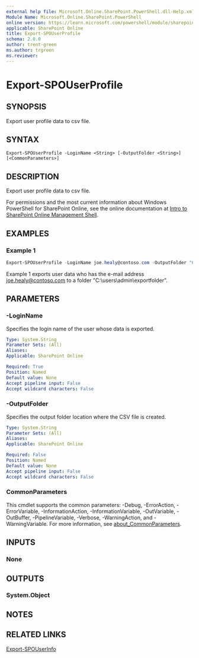 ```yaml
---
external help file: Microsoft.Online.SharePoint.PowerShell.dll-Help.xml
Module Name: Microsoft.Online.SharePoint.PowerShell
online version: https://learn.microsoft.com/powershell/module/sharepoint-online/export-spouserprofile
applicable: SharePoint Online
title: Export-SPOUserProfile
schema: 2.0.0
author: trent-green
ms.author: trgreen
ms.reviewer:
---
```


# Export-SPOUserProfile

## SYNOPSIS

Export user profile data to csv file.

## SYNTAX

```
Export-SPOUserProfile -LoginName <String> [-OutputFolder <String>] [<CommonParameters>]
```

## DESCRIPTION

Export user profile data to csv file.

For permissions and the most current information about Windows PowerShell for SharePoint Online, see the online documentation at [Intro to SharePoint Online Management Shell](/powershell/sharepoint/sharepoint-online/introduction-sharepoint-online-management-shell).

## EXAMPLES

### Example 1

```powershell
Export-SPOUserProfile -LoginName joe.healy@contoso.com -OutputFolder "C:\users\admin\exportfolder"
```

Example 1 exports user data who has the e-mail address joe.healy@contoso.com to a folder "C:\users\admin\exportfolder".

## PARAMETERS

### -LoginName

Specifies the login name of the user whose data is exported.

```yaml
Type: System.String
Parameter Sets: (All)
Aliases:
Applicable: SharePoint Online

Required: True
Position: Named
Default value: None
Accept pipeline input: False
Accept wildcard characters: False
```

### -OutputFolder

Specifies the output folder location where the CSV file is created.

```yaml
Type: System.String
Parameter Sets: (All)
Aliases:
Applicable: SharePoint Online

Required: False
Position: Named
Default value: None
Accept pipeline input: False
Accept wildcard characters: False
```

### CommonParameters

This cmdlet supports the common parameters: -Debug, -ErrorAction, -ErrorVariable, -InformationAction, -InformationVariable, -OutVariable, -OutBuffer, -PipelineVariable, -Verbose, -WarningAction, and -WarningVariable. For more information, see [about_CommonParameters](https://go.microsoft.com/fwlink/?LinkID=113216).

## INPUTS

### None

## OUTPUTS

### System.Object

## NOTES

## RELATED LINKS

[Export-SPOUserInfo](Export-SPOUserInfo.md)
